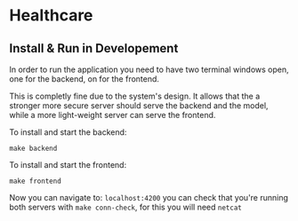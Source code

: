 # Healthcare

## Install & Run in Developement

In order to run the application you need to have two terminal windows open,
one for the backend, on for the frontend.

This is completly fine due to the system's design. It allows that the a stronger
more secure server should serve the backend and the model, while a more light-weight
server can serve the frontend.

To install and start the backend:
```
make backend
```

To install and start the frontend:
```
make frontend
```
Now you can navigate to: `localhost:4200` you can check that you're running both servers
with `make conn-check`, for this you will need `netcat`
